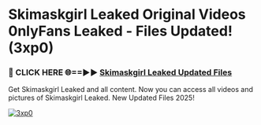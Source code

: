 # Skimaskgirl Leaked Original Videos 0nlyFans Leaked - Files Updated! (3xp0)

<h3>🔴 CLICK HERE 🌐==►► <a href="https://tinyurl.com/ehrbuxhb" rel="nofollow">Skimaskgirl Leaked Updated Files</a></h3>

Get Skimaskgirl Leaked and all content. Now you can access all videos and pictures of Skimaskgirl Leaked. New Updated Files 2025!

[![3xp0](https://i.imgur.com/lVYEuWS.gif)](https://tinyurl.com/ehrbuxhb)
